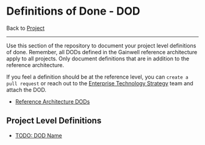 # Definitions of Done - DOD

Back to [Project](../README.md)

---

Use this section of the repository to document your project level definitions of done. Remember, all DODs defined in the Gainwell reference architecture apply to all projects. Only document definitions that are in addition to the reference architecture.

If you feel a definition should be at the reference level, you can `create a pull request` or reach out to the [Enterprise Technology Strategy](mailto:EnterpriseTechnologyStrategy@mygainwell.onmicrosoft.com?subject=Reference%20DOD%20Request) team and attach the DOD.

- [Reference Architecture DODs](https://github.com/mygainwell/ets-architecture/tree/main/definitions-of-done/README.md)

## Project Level Definitions

- [TODO: DOD Name](some-dod.md)
